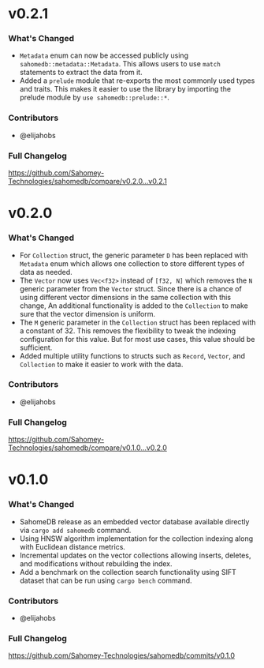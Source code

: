 # v0.2.1

### What's Changed

- `Metadata` enum can now be accessed publicly using `sahomedb::metadata::Metadata`. This allows users to use `match` statements to extract the data from it.
- Added a `prelude` module that re-exports the most commonly used types and traits. This makes it easier to use the library by importing the prelude module by `use sahomedb::prelude::*`.

### Contributors

- @elijahobs

### Full Changelog

https://github.com/Sahomey-Technologies/sahomedb/compare/v0.2.0...v0.2.1

# v0.2.0

### What's Changed

- For `Collection` struct, the generic parameter `D` has been replaced with `Metadata` enum which allows one collection to store different types of data as needed.
- The `Vector` now uses `Vec<f32>` instead of `[f32, N]` which removes the `N` generic parameter from the `Vector` struct. Since there is a chance of using different vector dimensions in the same collection with this change, An additional functionality is added to the `Collection` to make sure that the vector dimension is uniform.
- The `M` generic parameter in the `Collection` struct has been replaced with a constant of 32. This removes the flexibility to tweak the indexing configuration for this value. But for most use cases, this value should be sufficient.
- Added multiple utility functions to structs such as `Record`, `Vector`, and `Collection` to make it easier to work with the data.

### Contributors

- @elijahobs

### Full Changelog

https://github.com/Sahomey-Technologies/sahomedb/compare/v0.1.0...v0.2.0

# v0.1.0

### What's Changed

- SahomeDB release as an embedded vector database available directly via `cargo add sahomedb` command.
- Using HNSW algorithm implementation for the collection indexing along with Euclidean distance metrics.
- Incremental updates on the vector collections allowing inserts, deletes, and modifications without rebuilding the index.
- Add a benchmark on the collection search functionality using SIFT dataset that can be run using `cargo bench` command.

### Contributors

- @elijahobs

### Full Changelog

https://github.com/Sahomey-Technologies/sahomedb/commits/v0.1.0
